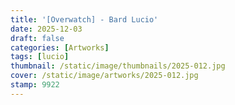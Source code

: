 ```yaml
---
title: '[Overwatch] - Bard Lucio'
date: 2025-12-03
draft: false
categories: [Artworks]
tags: [lucio]
thumbnail: /static/image/thumbnails/2025-012.jpg
cover: /static/image/artworks/2025-012.jpg
stamp: 9922
---
```

